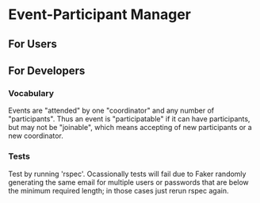# Event-Participant Manager


## For Users


## For Developers

### Vocabulary

Events are "attended" by one "coordinator" and any number of "participants". Thus an event is "participatable" if it can have participants, but may not be "joinable", which means accepting of new participants or a new coordinator.

### Tests

Test by running 'rspec'. Ocassionally tests will fail due to Faker randomly generating the same email for multiple users or passwords that are below the minimum required length; in those cases just rerun rspec again.